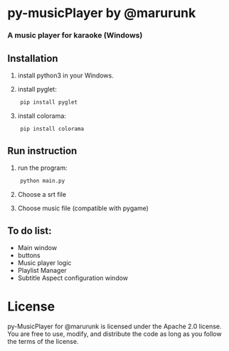 # py-musicPlayer by @marurunk

### A music player for karaoke (Windows)

## Installation
1. install python3 in your Windows.

2. install pyglet:

```python 
    pip install pyglet
```

3. install colorama:

```python 
    pip install colorama
```
## Run instruction

1. run the program:

```python
    python main.py
```

2. Choose a srt file

3. Choose music file (compatible with pygame)

## To do list:

- Main window
- buttons
- Music player logic
- Playlist Manager
- Subtitle Aspect configuration window

# License

py-MusicPlayer for @marurunk is licensed under the Apache 2.0 license. You are free to use, modify, and distribute the code as long as you follow the terms of the license.